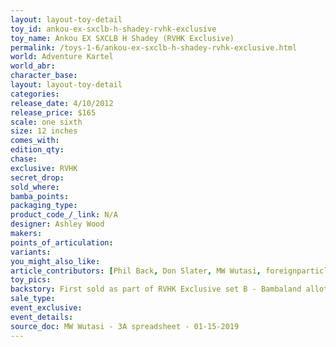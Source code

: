 ```yaml
---
layout: layout-toy-detail 
toy_id: ankou-ex-sxclb-h-shadey-rvhk-exclusive
toy_name: Ankou EX SXCLB H Shadey (RVHK Exclusive)
permalink: /toys-1-6/ankou-ex-sxclb-h-shadey-rvhk-exclusive.html
world: Adventure Kartel
world_abr: 
character_base: 
layout: layout-toy-detail
categories: 
release_date: 4/10/2012
release_price: $165 
scale: one sixth
size: 12 inches
comes_with: 
edition_qty: 
chase: 
exclusive: RVHK
secret_drop: 
sold_where: 
bamba_points: 
packaging_type: 
product_code_/_link: N/A
designer: Ashley Wood
makers: 
points_of_articulation: 
variants: 
you_might_also_like: 
article_contributors: [Phil Back, Don Slater, MW Wutasi, foreignparticle]
toy_pics: 
backstory: First sold as part of RVHK Exclusive set B - Bambaland allotment sold on 2012.05.07
sale_type: 
event_exclusive: 
event_details: 
source_doc: MW Wutasi - 3A spreadsheet - 01-15-2019
---
```

